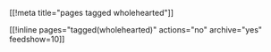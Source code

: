 [[!meta title="pages tagged wholehearted"]]

[[!inline pages="tagged(wholehearted)" actions="no" archive="yes"
feedshow=10]]

